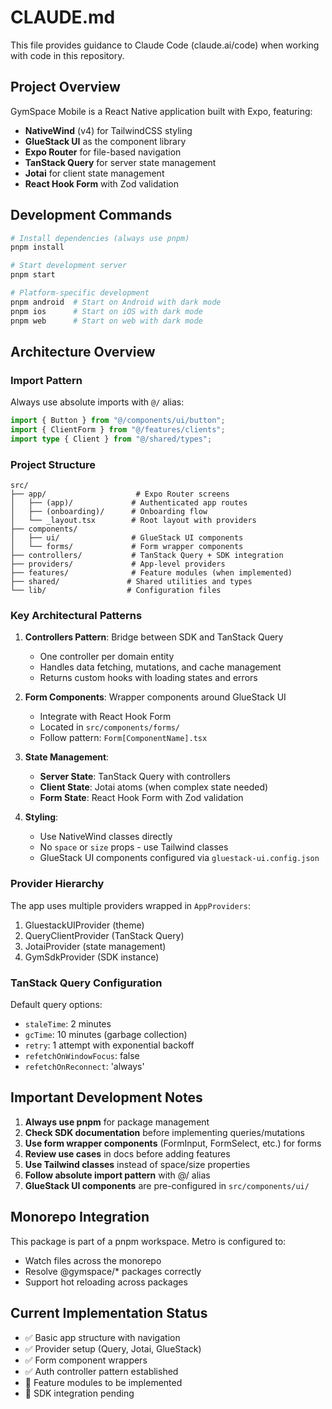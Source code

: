 # CLAUDE.md

This file provides guidance to Claude Code (claude.ai/code) when working with code in this repository.

## Project Overview

GymSpace Mobile is a React Native application built with Expo, featuring:
- **NativeWind** (v4) for TailwindCSS styling
- **GlueStack UI** as the component library  
- **Expo Router** for file-based navigation
- **TanStack Query** for server state management
- **Jotai** for client state management
- **React Hook Form** with Zod validation

## Development Commands

```bash
# Install dependencies (always use pnpm)
pnpm install

# Start development server
pnpm start

# Platform-specific development
pnpm android  # Start on Android with dark mode
pnpm ios      # Start on iOS with dark mode
pnpm web      # Start on web with dark mode
```

## Architecture Overview

### Import Pattern
Always use absolute imports with `@/` alias:
```typescript
import { Button } from "@/components/ui/button";
import { ClientForm } from "@/features/clients";
import type { Client } from "@/shared/types";
```

### Project Structure
```
src/
├── app/                    # Expo Router screens
│   ├── (app)/             # Authenticated app routes
│   ├── (onboarding)/      # Onboarding flow
│   └── _layout.tsx        # Root layout with providers
├── components/
│   ├── ui/                # GlueStack UI components
│   └── forms/             # Form wrapper components
├── controllers/           # TanStack Query + SDK integration
├── providers/             # App-level providers
├── features/              # Feature modules (when implemented)
├── shared/               # Shared utilities and types
└── lib/                  # Configuration files
```

### Key Architectural Patterns

1. **Controllers Pattern**: Bridge between SDK and TanStack Query
   - One controller per domain entity
   - Handles data fetching, mutations, and cache management
   - Returns custom hooks with loading states and errors

2. **Form Components**: Wrapper components around GlueStack UI
   - Integrate with React Hook Form
   - Located in `src/components/forms/`
   - Follow pattern: `Form[ComponentName].tsx`

3. **State Management**:
   - **Server State**: TanStack Query with controllers
   - **Client State**: Jotai atoms (when complex state needed)
   - **Form State**: React Hook Form with Zod validation

4. **Styling**: 
   - Use NativeWind classes directly
   - No `space` or `size` props - use Tailwind classes
   - GlueStack UI components configured via `gluestack-ui.config.json`

### Provider Hierarchy

The app uses multiple providers wrapped in `AppProviders`:
1. GluestackUIProvider (theme)
2. QueryClientProvider (TanStack Query)
3. JotaiProvider (state management)
4. GymSdkProvider (SDK instance)

### TanStack Query Configuration

Default query options:
- `staleTime`: 2 minutes
- `gcTime`: 10 minutes (garbage collection)
- `retry`: 1 attempt with exponential backoff
- `refetchOnWindowFocus`: false
- `refetchOnReconnect`: 'always'

## Important Development Notes

1. **Always use pnpm** for package management
2. **Check SDK documentation** before implementing queries/mutations
3. **Use form wrapper components** (FormInput, FormSelect, etc.) for forms
4. **Review use cases** in docs before adding features
5. **Use Tailwind classes** instead of space/size properties
6. **Follow absolute import pattern** with @/ alias
7. **GlueStack UI components** are pre-configured in `src/components/ui/`

## Monorepo Integration

This package is part of a pnpm workspace. Metro is configured to:
- Watch files across the monorepo
- Resolve @gymspace/* packages correctly
- Support hot reloading across packages

## Current Implementation Status

- ✅ Basic app structure with navigation
- ✅ Provider setup (Query, Jotai, GlueStack)
- ✅ Form component wrappers
- ✅ Auth controller pattern established
- 🚧 Feature modules to be implemented
- 🚧 SDK integration pending